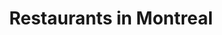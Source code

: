 ---
layout: single
permalink: /guide/6
author_profile: true
title: "Restaurants in Montreal"
sidebar:
  - title: "Henry's Guide to Living in Montreal"
    

excerpt: "
    <br>
    <br>
    <br>
    <br>
"

header:
    overlay_image: /guide/lake.jpg
    
---